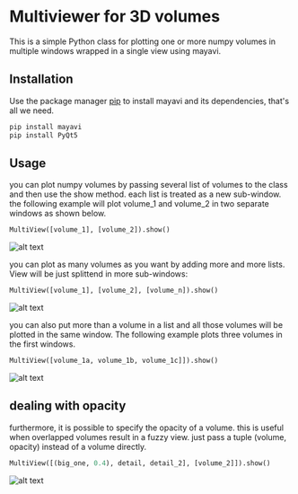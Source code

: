# Multiviewer for 3D volumes

This is a simple Python class for plotting one or more numpy volumes in multiple windows wrapped in a single view using mayavi.

## Installation

Use the package manager [pip](https://pip.pypa.io/en/stable/) to install mayavi and its dependencies, that's all we need.

```bash
pip install mayavi
pip install PyQt5
```

## Usage
you can plot numpy volumes by passing several list of volumes to the class and then use the show method.
each list is treated as a new sub-window. the following example will plot volume_1 and volume_2 in two separate windows as shown below.

```python
MultiView([volume_1], [volume_2]).show()
```


![alt text](https://ibin.co/w800/5gD6BbsA6DdV.png)

you can plot as many volumes as you want by adding more and more lists.
View will be just splittend in more sub-windows:

```python
MultiView([volume_1], [volume_2], [volume_n]).show()
```

![alt text](https://ibin.co/w800/5gD6OPWyUVm9.png)


you can also put more than a volume in a list and all those volumes will be plotted in the same window.
The following example plots three volumes in the first windows.

```python
MultiView([volume_1a, volume_1b, volume_1c]]).show()
```

![alt text](https://ibin.co/5gDALoXa3Pqo.png)

## dealing with opacity

furthermore, it is possible to specify the opacity of a volume. this is useful when overlapped volumes result in a fuzzy view. just pass a tuple (volume, opacity) instead of a volume directly.

```python
MultiView([(big_one, 0.4), detail, detail_2], [volume_2]]).show()
```

![alt text](https://ibin.co/w800/5gD6ULK8EYWT.png)
